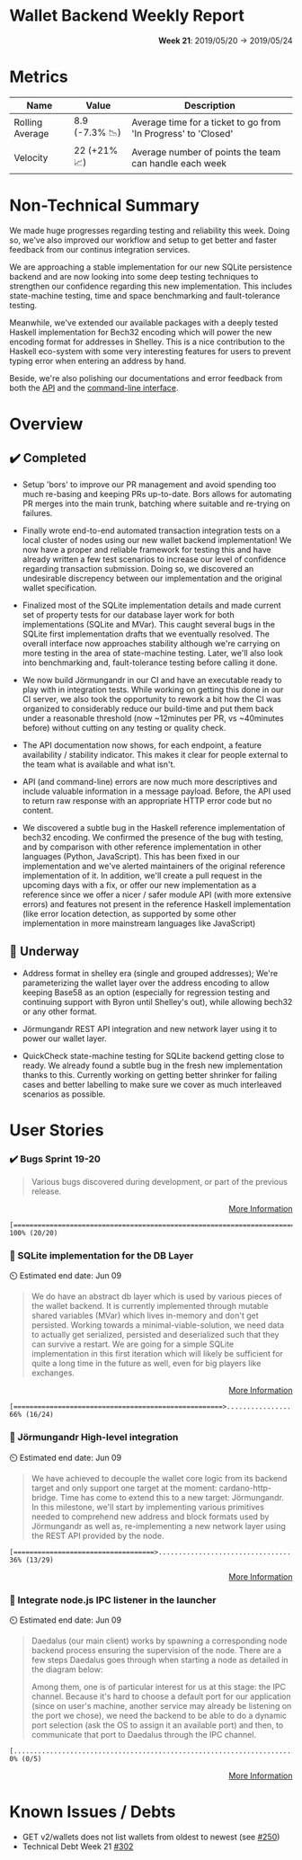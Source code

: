 # Wallet Backend Weekly Report 

<p align="right">
  <strong>Week 21</strong>: 2019/05/20 →  2019/05/24
</p>

# Metrics

| Name            | Value                                    | Description                                                    |
| ---             | ---                                      | ---                                                            |
| Rolling Average | 8.9 (-7.3% :chart_with_downwards_trend:) | Average time for a ticket to go from 'In Progress' to 'Closed' |
| Velocity        | 22 (+21% :chart_with_upwards_trend:)     | Average number of points the team can handle each week         |

# Non-Technical Summary

We made huge progresses regarding testing and reliability this week. Doing so,
we've also improved our workflow and setup to get better and faster feedback
from our continus integration services.

We are approaching a stable implementation for our new SQLite persistence
backend and are now looking into some deep testing techniques to strengthen our
confidence regarding this new implementation. This includes state-machine
testing, time and space benchmarking and fault-tolerance testing.  

Meanwhile, we've extended our available packages with a deeply tested Haskell
implementation for Bech32 encoding which will power the new encoding format for
addresses in Shelley.  This is a nice contribution to the Haskell eco-system
with some very interesting features for users to prevent typing error when
entering an address by hand.

Beside, we're also polishing our documentations and error feedback from both
the [API](https://input-output-hk.github.io/cardano-wallet/api/edge/) and the
[command-line interface](https://github.com/input-output-hk/cardano-wallet/wiki/Wallet-command-line-interface).

# Overview 

## :heavy_check_mark: Completed

- Setup 'bors' to improve our PR management and avoid spending too much
  re-basing and keeping PRs up-to-date. Bors allows for automating PR merges
  into the main trunk, batching where suitable and re-trying on failures.

- Finally wrote end-to-end automated transaction integration tests on a local
  cluster of nodes using our new wallet backend implementation! We now have a
  proper and reliable framework for testing this and have already written a few
  test scenarios to increase our level of confidence regarding transaction
  submission. Doing so, we discovered an undesirable discrepency between our 
  implementation and the original wallet specification.

- Finalized most of the SQLite implementation details and made current set of
  property tests for our database layer work for both implementations (SQLite
  and MVar). This caught several bugs in the SQLite first implementation drafts
  that we eventually resolved. The overall interface now approaches stability
  although we're carrying on more testing in the area of state-machine testing.
  Later, we'll also look into benchmarking and, fault-tolerance testing before
  calling it done.

- We now build Jörmungandr in our CI and have an executable ready to play with
  in integration tests. While working on getting this done in our CI server, we
  also took the opportunity to rework a bit how the CI was organized to
  considerably reduce our build-time and put them back under a reasonable
  threshold (now ~12minutes per PR, vs ~40minutes before) without cutting on
  any testing or quality check.

- The API documentation now shows, for each endpoint, a feature availability /
  stability indicator. This makes it clear for people external to the team what
  is available and what isn't.

- API (and command-line) errors are now much more descriptives and include
  valuable information in a message payload. Before, the API used to return raw
  response with an appropriate HTTP error code but no content. 

- We discovered a subtle bug in the Haskell reference implementation of bech32
  encoding. We confirmed the presence of the bug with testing, and by
  comparison with other reference implementation in other languages (Python,
  JavaScript). This has been fixed in our implementation and we've alerted
  maintainers of the original reference implementation of it.  In addition,
  we'll create a pull request in the upcoming days with a fix, or offer our new
  implementation as a reference since we offer a nicer / safer module API (with
  more extensive errors) and features not present in the reference Haskell
  implementation (like error location detection, as supported by some other
  implementation in more mainstream languages like JavaScript)

## :construction: Underway

- Address format in shelley era (single and grouped addresses); We're parameterizing the wallet
  layer over the address encoding to allow keeping Base58 as an option (especially for regression
  testing and continuing support with Byron until Shelley's out), while allowing bech32 or any 
  other format. 

- Jörmungandr REST API integration and new network layer using it to power our wallet layer.

- QuickCheck state-machine testing for SQLite backend getting close to ready. We already found
  a subtle bug in the fresh new implementation thanks to this. Currently working on getting 
  better shrinker for failing cases and better labelling to make sure we cover as much interleaved
  scenarios as possible.

# User Stories 

### :heavy_check_mark: Bugs Sprint 19-20 

> Various bugs discovered during development, or part of the previous release.

<p align="right">
  <a target="_blank" href="https://github.com/input-output-hk/cardano-wallet/milestones#workspaces/cardano-wallet-5c7916c0f178504aa753dea9/reports/burndown?milestoneId=4338002">More Information</a>
</p>

```
[===============================================================================] 100% (20/20)
```

### :hammer: SQLite implementation for the DB Layer

:timer_clock: Estimated end date: Jun 09

> We do have an abstract db layer which is used by various pieces of the wallet
> backend. It is currently implemented through mutable shared variables (MVar)
> which lives in-memory and don't get persisted. Working towards a
> minimal-viable-solution, we need data to actually get serialized, persisted
> and deserialized such that they can survive a restart. We are going for a
> simple SQLite implementation in this first iteration which will likely be
> sufficient for quite a long time in the future as well, even for big players
> like exchanges.

<p align="right">
  <a target="_blank" href="https://github.com/input-output-hk/cardano-wallet/milestones#workspaces/cardano-wallet-5c7916c0f178504aa753dea9/reports/burndown?milestoneId=4196956">More Information</a>
</p>

```
[====================================================>..........................] 66% (16/24)
```

### :hammer: Jörmungandr High-level integration

:timer_clock: Estimated end date: Jun 09

> We have achieved to decouple the wallet core logic from its backend target
> and only support one target at the moment: cardano-http-bridge. Time has come
> to extend this to a new target: Jörmungandr. In this milestone, we'll start
> by implementing various primitives needed to comprehend new address and block
> formats used by Jörmungandr as well as, re-implementing a new network layer
> using the REST API provided by the node.

```
[===================================>...........................................] 36% (13/29)
```

<p align="right">
  <a target="_blank" href="https://github.com/input-output-hk/cardano-wallet/milestones#workspaces/cardano-wallet-5c7916c0f178504aa753dea9/reports/burndown?milestoneId=4295641">More Information</a>
</p>


### :hammer: Integrate node.js IPC listener in the launcher

:timer_clock: Estimated end date: Jun 09

> Daedalus (our main client) works by spawning a corresponding node backend
> process ensuring the supervision of the node. There are a few steps Daedalus
> goes through when starting a node as detailed in the diagram below:
> 
> Among them, one is of particular interest for us at this stage: the IPC
> channel. Because it's hard to choose a default port for our application (since
> on user's machine, another service may already be listening on the port we
> chose), we need the backend to be able to do a dynamic port selection (ask the
> OS to assign it an available port) and then, to communicate that port to
> Daedalus through the IPC channel.

```
[...............................................................................] 0% (0/5)
```

<p align="right">
  <a target="_blank" href="https://github.com/input-output-hk/cardano-wallet/milestones#workspaces/cardano-wallet-5c7916c0f178504aa753dea9/reports/burndown?milestoneId=4196951">More Information</a>
</p>

# Known Issues / Debts

- GET v2/wallets does not list wallets from oldest to newest (see [#250](https://github.com/input-output-hk/cardano-wallet/issues/250))
- Technical Debt Week 21 [#302](https://github.com/input-output-hk/cardano-wallet/issues/302)
